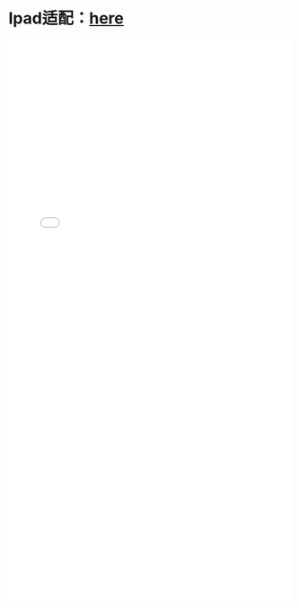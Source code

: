 #  Ipad适配：[here](../assets/React-diff.pdf)
<embed id="pdfPlayer" src="../assets/React-diff.pdf" type="application/pdf" width="100%" height="1000" >
